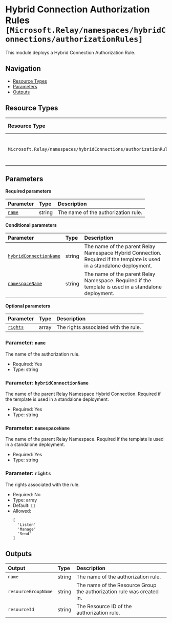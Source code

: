 # Hybrid Connection Authorization Rules `[Microsoft.Relay/namespaces/hybridConnections/authorizationRules]`

This module deploys a Hybrid Connection Authorization Rule.

## Navigation

- [Resource Types](#Resource-Types)
- [Parameters](#Parameters)
- [Outputs](#Outputs)

## Resource Types

| Resource Type | API Version | References |
| :-- | :-- | :-- |
| `Microsoft.Relay/namespaces/hybridConnections/authorizationRules` | 2021-11-01 | <ul style="padding-left: 0px;"><li>[AzAdvertizer](https://www.azadvertizer.net/azresourcetypes/microsoft.relay_namespaces_hybridconnections_authorizationrules.html)</li><li>[Template reference](https://learn.microsoft.com/en-us/azure/templates/Microsoft.Relay/2021-11-01/namespaces/hybridConnections/authorizationRules)</li></ul> |

## Parameters

**Required parameters**

| Parameter | Type | Description |
| :-- | :-- | :-- |
| [`name`](#parameter-name) | string | The name of the authorization rule. |

**Conditional parameters**

| Parameter | Type | Description |
| :-- | :-- | :-- |
| [`hybridConnectionName`](#parameter-hybridconnectionname) | string | The name of the parent Relay Namespace Hybrid Connection. Required if the template is used in a standalone deployment. |
| [`namespaceName`](#parameter-namespacename) | string | The name of the parent Relay Namespace. Required if the template is used in a standalone deployment. |

**Optional parameters**

| Parameter | Type | Description |
| :-- | :-- | :-- |
| [`rights`](#parameter-rights) | array | The rights associated with the rule. |

### Parameter: `name`

The name of the authorization rule.

- Required: Yes
- Type: string

### Parameter: `hybridConnectionName`

The name of the parent Relay Namespace Hybrid Connection. Required if the template is used in a standalone deployment.

- Required: Yes
- Type: string

### Parameter: `namespaceName`

The name of the parent Relay Namespace. Required if the template is used in a standalone deployment.

- Required: Yes
- Type: string

### Parameter: `rights`

The rights associated with the rule.

- Required: No
- Type: array
- Default: `[]`
- Allowed:
  ```Bicep
  [
    'Listen'
    'Manage'
    'Send'
  ]
  ```

## Outputs

| Output | Type | Description |
| :-- | :-- | :-- |
| `name` | string | The name of the authorization rule. |
| `resourceGroupName` | string | The name of the Resource Group the authorization rule was created in. |
| `resourceId` | string | The Resource ID of the authorization rule. |
